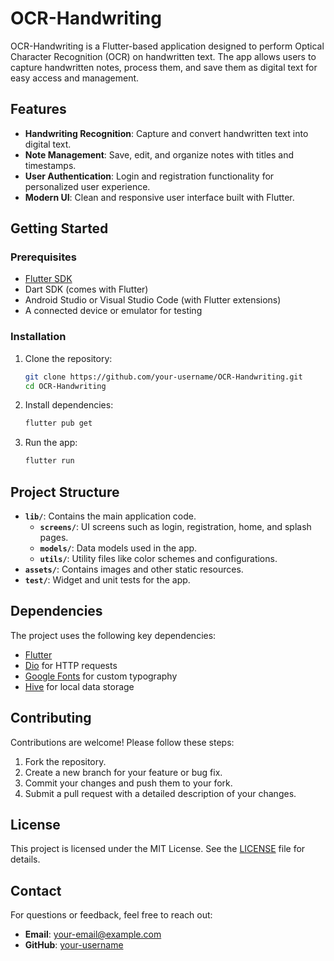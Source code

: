 # OCR-Handwriting

OCR-Handwriting is a Flutter-based application designed to perform Optical Character Recognition (OCR) on handwritten text. The app allows users to capture handwritten notes, process them, and save them as digital text for easy access and management.

## Features

- **Handwriting Recognition**: Capture and convert handwritten text into digital text.
- **Note Management**: Save, edit, and organize notes with titles and timestamps.
- **User Authentication**: Login and registration functionality for personalized user experience.
- **Modern UI**: Clean and responsive user interface built with Flutter.

## Getting Started

### Prerequisites

- [Flutter SDK](https://docs.flutter.dev/get-started/install)
- Dart SDK (comes with Flutter)
- Android Studio or Visual Studio Code (with Flutter extensions)
- A connected device or emulator for testing

### Installation

1. Clone the repository:
   ```bash
   git clone https://github.com/your-username/OCR-Handwriting.git
   cd OCR-Handwriting
   ```

2. Install dependencies:
   ```bash
   flutter pub get
   ```

3. Run the app:
   ```bash
   flutter run
   ```

## Project Structure

- **`lib/`**: Contains the main application code.
  - **`screens/`**: UI screens such as login, registration, home, and splash pages.
  - **`models/`**: Data models used in the app.
  - **`utils/`**: Utility files like color schemes and configurations.
- **`assets/`**: Contains images and other static resources.
- **`test/`**: Widget and unit tests for the app.

## Dependencies

The project uses the following key dependencies:
- [Flutter](https://flutter.dev/)
- [Dio](https://pub.dev/packages/dio) for HTTP requests
- [Google Fonts](https://pub.dev/packages/google_fonts) for custom typography
- [Hive](https://pub.dev/packages/hive) for local data storage

## Contributing

Contributions are welcome! Please follow these steps:
1. Fork the repository.
2. Create a new branch for your feature or bug fix.
3. Commit your changes and push them to your fork.
4. Submit a pull request with a detailed description of your changes.

## License

This project is licensed under the MIT License. See the [LICENSE](LICENSE) file for details.

## Contact

For questions or feedback, feel free to reach out:
- **Email**: your-email@example.com
- **GitHub**: [your-username](https://github.com/your-username)
